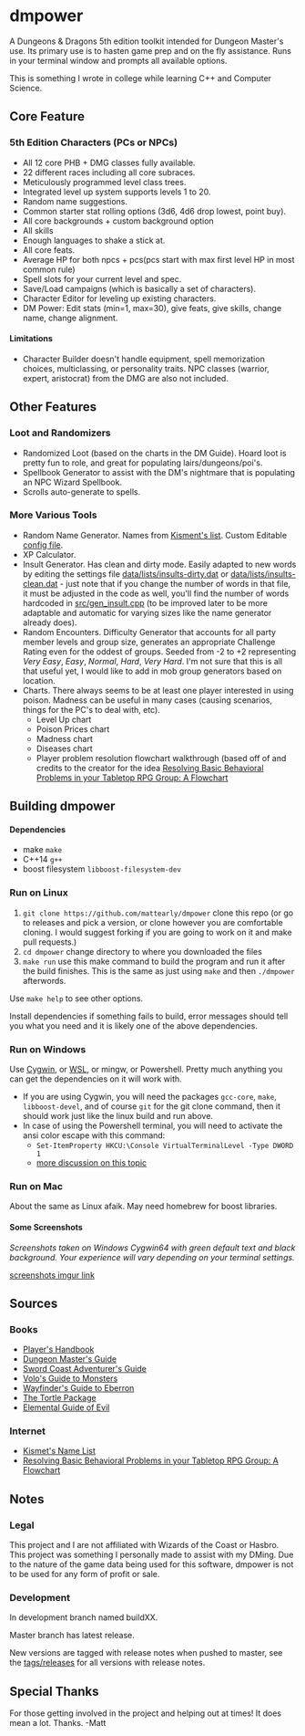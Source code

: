 # dmpower

A Dungeons & Dragons 5th edition toolkit intended for Dungeon Master's use. Its primary use is to hasten game prep and on the fly assistance. Runs in your terminal window and prompts all available options.

This is something I wrote in college while learning C++ and Computer Science.

## Core Feature

### 5th Edition Characters (PCs or NPCs)

- All 12 core PHB + DMG classes fully available. 
- 22 different races including all core subraces. 
- Meticulously programmed level class trees. 
- Integrated level up system supports levels 1 to 20. 
- Random name suggestions.
- Common starter stat rolling options (3d6, 4d6 drop lowest, point buy). 
- All core backgrounds + custom background option
- All skills
- Enough languages to shake a stick at.
- All core feats. 
- Average HP for both npcs + pcs(pcs start with max first level HP in most common rule)
- Spell slots for your current level and spec.
- Save/Load campaigns (which is basically a set of characters).
- Character Editor for leveling up existing characters.
- DM Power: Edit stats (min=1, max=30), give feats, give skills, change name, change alignment.

#### Limitations

- Character Builder doesn't handle equipment, spell memorization choices, multiclassing, or personality traits. NPC classes (warrior, expert, aristocrat) from the DMG are also not included.

## Other Features

### Loot and Randomizers

- Randomized Loot (based on the charts in the DM Guide). Hoard loot is pretty fun to role, and great for populating lairs/dungeons/poi's.
- Spellbook Generator to assist with the DM's nightmare that is populating an NPC Wizard Spellbook.
- Scrolls auto-generate to spells.

### More Various Tools

- Random Name Generator. Names from [Kisment's list](http://www.dnd.kismetrose.com/pdfs/KismetsFantasyNames.pdf). Custom Editable [config file](data/lists/lists/names.dat).
- XP Calculator.
- Insult Generator. Has clean and dirty mode. Easily adapted to new words by editing the settings file [data/lists/insults-dirty.dat](data/lists/insults-dirty.dat) or [data/lists/insults-clean.dat](data/lists/insults-clean.dat) - just note that if you change the number of words in that file, it must be adjusted in the code as well, you'll find the number of words hardcoded in [src/gen_insult.cpp](src/gen_insult.cpp) (to be improved later to be more adaptable and automatic for varying sizes like the name generator already does).
- Random Encounters. Difficulty Generator that accounts for all party member levels and group size, generates an appropriate Challenge Rating even for the oddest of groups. Seeded from -2 to +2 representing _Very Easy_, _Easy_, _Normal_, _Hard_, _Very Hard_. I'm not sure that this is all that useful yet, I would like to add in mob group generators based on location.
- Charts. There always seems to be at least one player interested in using poison. Madness can be useful in many cases (causing scenarios, things for the PC's to deal with, etc).
  - Level Up chart
  - Poison Prices chart
  - Madness chart
  - Diseases chart
  - Player problem resolution flowchart walkthrough (based off of and credits to the creator for the idea [Resolving Basic Behavioral Problems in your Tabletop RPG Group: A Flowchart](https://www.reddit.com/r/rpg/comments/3avp57/resolving_basic_behavioral_problems_in_your/)

## Building dmpower

#### Dependencies

- make `make`
- C++14 `g++`
- boost filesystem `libboost-filesystem-dev`

### Run on Linux

1. `git clone https://github.com/mattearly/dmpower` clone this repo (or go to releases and pick a version, or clone however you are comfortable cloning. I would suggest forking if you are going to work on it and make pull requests.)
2. `cd dmpower` change directory to where you downloaded the files
3. `make run` use this make command to build the program and run it after the build finishes. This is the same as just using `make` and then `./dmpower` afterwords.

Use `make help` to see other options.

Install dependencies if something fails to build, error messages should tell you what you need and it is likely one of the above dependencies.

### Run on Windows

Use [Cygwin](https://www.cygwin.com/), or [WSL](https://msdn.microsoft.com/commandline/wsl/about), or mingw, or Powershell. Pretty much anything you can get the dependencies on it will work with.

- If you are using Cygwin, you will need the packages `gcc-core`, `make`, `libboost-devel`, and of course `git` for the git clone command, then it should work just like the linux build and run above.
- In case of using the Powershell terminal, you will need to activate the ansi color escape with this command:
  - `Set-ItemProperty HKCU:\Console VirtualTerminalLevel -Type DWORD 1`
  - [more discussion on this topic](https://stackoverflow.com/questions/51680709/colored-text-output-in-powershell-console-using-ansi-vt100-codes)

### Run on Mac

About the same as Linux afaik. May need homebrew for boost libraries.

#### Some Screenshots

*Screenshots taken on Windows Cygwin64 with green default text and black background. Your experience will vary depending on your terminal settings.*

[screenshots imgur link](https://imgur.com/a/S3t73rI)

## Sources

### Books

- [Player's Handbook](http://dnd.wizards.com/products/tabletop-games/rpg-products/rpg_playershandbook)
- [Dungeon Master's Guide](http://dnd.wizards.com/products/tabletop-games/rpg-products/dungeon-masters-guide)
- [Sword Coast Adventurer's Guide](http://dnd.wizards.com/products/tabletop-games/rpg-products/sc-adventurers-guide)
- [Volo's Guide to Monsters](http://dnd.wizards.com/products/tabletop-games/rpg-products/volos-guide-to-monsters)
- [Wayfinder's Guide to Eberron](https://www.dmsguild.com/product/247882/wayfinders-guide-to-eberron-5e)
- [The Tortle Package](https://www.dmsguild.com/product/221716/Tortle-Package-5e)
- [Elemental Guide of Evil](https://www.dmsguild.com/product/145542/Elemental-Evil-Players-Companion-5e)

### Internet

- [Kismet's Name List](http://www.dnd.kismetrose.com/MyCharacterNameList.html)
- [Resolving Basic Behavioral Problems in your Tabletop RPG Group: A Flowchart](https://www.reddit.com/r/rpg/comments/3avp57/resolving_basic_behavioral_problems_in_your/)

## Notes

### Legal

This project and I are not affiliated with Wizards of the Coast or Hasbro. This project was something I personally made to assist with my DMing. Due to the nature of the game data being used for this software, dmpower is not to be used for any form of profit or sale.

### Development

In development branch named buildXX.

Master branch has latest release.

New versions are tagged with release notes when pushed to master, see the [tags/releases](https://github.com/mattearly/dmpower/releases) for all versions with release notes.

## Special Thanks

For those getting involved in the project and helping out at times! It does mean a lot. Thanks. -Matt

